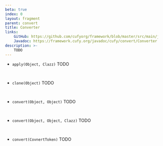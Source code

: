 ```yaml
---
beta: true
index: 0
layout: fragment
parent: convert
title: Converter
links:
    GitHub: https://github.com/cufyorg/framework/blob/master/src/main/java/cufy/convert/Converter.java
    Javadoc: https://framework.cufy.org/javadoc/cufy/convert/Converter.html
description: >-
    TODO
---
```


- `apply(Object, Clazz)` TODO
<br>

- `clone(Object)` TODO
<br>

- `convert(Object, Object)` TODO
<br>

- `convert(Object, Object, Clazz)` TODO
<br>

- `convert(CovnertToken)` TODO